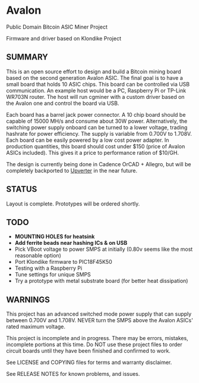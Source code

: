 Avalon
========

Public Domain Bitcoin ASIC Miner Project

Firmware and driver based on Klondike Project
  
## SUMMARY

  This is an open source effort to design and build a Bitcoin mining board based on the second generation Avalon ASIC. The final goal is to have a small board that holds 10 ASIC chips. This board can be controlled via USB communication. An example host would be a PC, Raspberry Pi or TP-Link WR703N router. The host will run cgminer with a custom driver based on the Avalon one and control the board via USB.
    
  
  Each board has a barrel jack power connector. A 10 chip board should be capable of 15000 MH/s and consume about 30W power. Alternatively, the switching power supply onboard can be turned to a lower voltage, trading hashrate for power efficiency. The supply is variable from 0.700V to 1.708V. Each board can be easily powered by a low cost power adapter. In production quantities, this board should cost under $150 (price of Avalon ASICs included). This gives it a price to performance ration of $10/GH.
  
  The design is currently being done in Cadence OrCAD + Allegro, but will be completely backported to [Upverter](https://upverter.com/GeorgeHahn/0bb015271a32ca8e/Avalon/) in the near future.
  
## STATUS

  Layout is complete. Prototypes will be ordered shortly.
  
## TODO

 - **MOUNTING HOLES for heatsink**
 - **Add ferrite beads near hashing ICs & on USB**
 - Pick VBoot voltage to power SMPS at initially (0.80v seems like the most reasonable option)
 - Port Klondike firmware to PIC18F45K50
 - Testing with a Raspberry Pi
 - Tune settings for unique SMPS
 - Try a prototype with metal substrate board (for better heat dissipation)
  
## WARNINGS

  This project has an advanced switched mode power supply that can supply between 0.700V and 1.708V. NEVER turn the SMPS above the Avalon ASICs' rated maximum voltage.

  This project is incomplete and in progress. There may be errors, mistakes, incomplete portions at this time. Do NOT use these project files to order circuit boards until they have been finished and confirmed to work.
  
  See LICENSE and COPYING files for terms and warranty disclaimer.
  
  See RELEASE NOTES for known problems, and issues.
